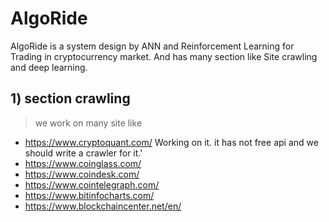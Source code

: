 # AlgoRide
AlgoRide is a system design by ANN and Reinforcement Learning for Trading in cryptocurrency market. And has many section like Site crawling and deep learning.


## 1) section crawling
> we work on many site like
  -  https://www.cryptoquant.com/    Working on it. it has not free api and we should write a crawler for it.'
  -  https://www.coinglass.com/
  -  https://www.coindesk.com/
  -  https://www.cointelegraph.com/
  -  https://www.bitinfocharts.com/
  -  https://www.blockchaincenter.net/en/
